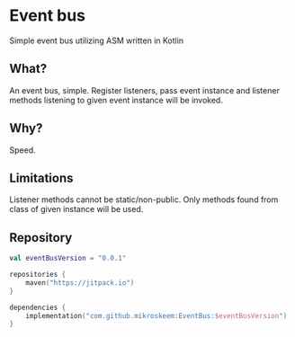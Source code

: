 # Event bus

Simple event bus utilizing ASM written in Kotlin

## What?

An event bus, simple. Register listeners, pass event instance and listener methods listening to given event
instance will be invoked.

## Why?

Speed.

## Limitations

Listener methods cannot be static/non-public. Only methods found from class of given instance will be used.

## Repository

```kotlin
val eventBusVersion = "0.0.1"

repositories {
    maven("https://jitpack.io")
}

dependencies {
    implementation("com.github.mikroskeem:EventBus:$eventBusVersion")
}
```